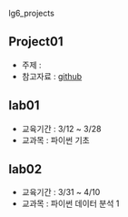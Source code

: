 lg6_projects

## Project01
- 주제 :
- 참고자료 : [github](https://www.naver.com)

## lab01
- 교육기간 : 3/12 ~ 3/28
- 교과목 : 파이썬 기초

## lab02
- 교육기간 : 3/31 ~ 4/10
- 교과목 : 파이썬 데이터 분석 1